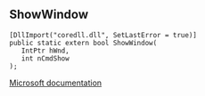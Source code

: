 ## ShowWindow

```
[DllImport("coredll.dll", SetLastError = true)]
public static extern bool ShowWindow(
   IntPtr hWnd,
   int nCmdShow
);
```

[Microsoft documentation](https://docs.microsoft.com/en-us/windows/win32/api/winuser/nf-winuser-showwindow)
